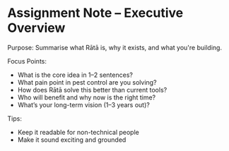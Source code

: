 # Assignment Note – Executive Overview

Purpose: Summarise what Rātā is, why it exists, and what you're building.

Focus Points:
- What is the core idea in 1–2 sentences?
- What pain point in pest control are you solving?
- How does Rātā solve this better than current tools?
- Who will benefit and why now is the right time?
- What’s your long-term vision (1–3 years out)?

Tips:
- Keep it readable for non-technical people
- Make it sound exciting and grounded
